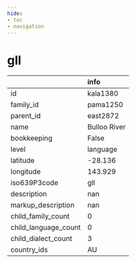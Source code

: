 ```yaml
---
hide:
- toc
- navigation
---
```

# gll
|                      | info         |
|:---------------------|:-------------|
| id                   | kala1380     |
| family_id            | pama1250     |
| parent_id            | east2872     |
| name                 | Bulloo River |
| bookkeeping          | False        |
| level                | language     |
| latitude             | -28.136      |
| longitude            | 143.929      |
| iso639P3code         | gll          |
| description          | nan          |
| markup_description   | nan          |
| child_family_count   | 0            |
| child_language_count | 0            |
| child_dialect_count  | 3            |
| country_ids          | AU           |